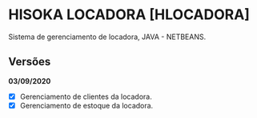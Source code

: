 # HISOKA LOCADORA [HLOCADORA]

Sistema de gerenciamento de locadora, JAVA - NETBEANS.

## Versões

**03/09/2020**

- [x] Gerenciamento de clientes da locadora.
- [x] Gerenciamento de estoque da locadora.
